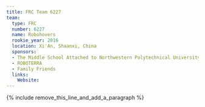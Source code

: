 ```yaml
---
title: FRC Team 6227
team:
  type: FRC
  number: 6227
  name: Robohovers
  rookie_year: 2016
  location: Xi'An, Shaanxi, China
  sponsors:
  - The Middle School Attached to Northwestern Polytechnical University
  - ROBOTERRA
  - Family Friends
  links:
    Website:
---
```


{% include remove_this_line_and_add_a_paragraph %}